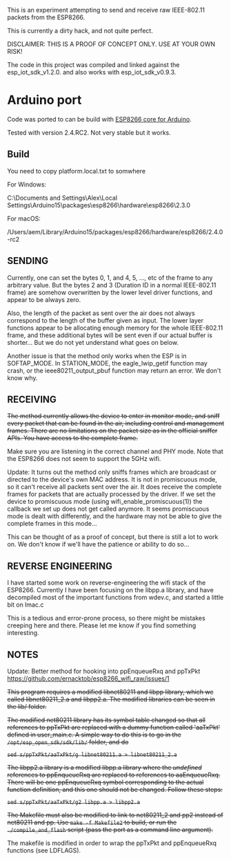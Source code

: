 This is an experiment attempting to send and receive raw IEEE-802.11 packets from the ESP8266.

This is currently a dirty hack, and not quite perfect.

DISCLAIMER: THIS IS A PROOF OF CONCEPT ONLY. USE AT YOUR OWN RISK!

The code in this project was compiled and linked against the esp_iot_sdk_v1.2.0. and also works with esp_iot_sdk_v0.9.3.

# Arduino port

Code was ported to can be build with [ESP8266 core for Arduino](https://github.com/esp8266/Arduino).

Tested with version 2.4.RC2. Not very stable but it works.

## Build

You need to copy platform.local.txt to somwhere

For Windows:

C:\Documents and Settings\Alex\Local Settings\Arduino15\packages\esp8266\hardware\esp8266\2.3.0

For macOS:

/Users/aem/Library/Arduino15/packages/esp8266/hardware/esp8266/2.4.0-rc2



SENDING
--------

Currently, one can set the bytes 0, 1, and 4, 5, ..., etc of the frame to any arbitrary value.
But the bytes 2 and 3 (Duration ID in a normal IEEE-802.11 frame) are somehow overwritten
by the lower level driver functions, and appear to be always zero.

Also, the length of the packet as sent over the air does not always correspond
to the length of the buffer given as input. The lower layer functions appear to be allocating
enough memory for the whole IEEE-802.11 frame, and these additional bytes will be sent even if
our actual buffer is shorter... But we do not yet understand what goes on below.

Another issue is that the method only works when the ESP is in SOFTAP_MODE.
In STATION_MODE, the eagle_lwip_getif function may crash, or the ieee80211_output_pbuf function
may return an error. We don't know why.


RECEIVING
---------

~~The method currently allows the device to enter in monitor mode, and sniff every packet
that can be found in the air, including control and management frames. There are no
limitations on the packet size as in the official sniffer APIs. You have access to
the complete frame.~~

Make sure you are listening in the correct channel and PHY mode.
Note that the ESP8266 does not seem to support the 5GHz wifi.

Update: It turns out the method only sniffs frames which are broadcast or directed to
	the device's own MAC address. It is not in promiscuous mode, so it can't receive
	all packets sent over the air. It does receive the complete frames for packets
	that are actually processed by the driver. If we set the device to promiscuous
	mode (using wifi_enable_promiscuous(1)) the callback we set up does not get called anymore.
	It seems promiscuous mode is dealt with differently, and the hardware may not be able
	to give the complete frames in this mode...

This can be thought of as a proof of concept, but there is still
a lot to work on. We don't know if we'll have the patience or ability to do so...

REVERSE ENGINEERING
-------------------

I have started some work on reverse-engineering the wifi stack of the ESP8266.
Currently I have been focusing on the libpp.a library, and have decompiled
most of the important functions from wdev.c, and started a little bit on lmac.c

This is a tedious and error-prone process, so there might be mistakes creeping
here and there. Please let me know if you find something interesting.


NOTES
-----

Update: Better method for hooking into ppEnqueueRxq and ppTxPkt https://github.com/ernacktob/esp8266_wifi_raw/issues/1

<strike>This program requires a modified libnet80211 and libpp library, which we called libnet80211_2.a and libpp2.a.
The modified libraries can be seen in the lib/ folder.

The modified net80211 library has its symbol table changed so that all references to ppTxPkt
are replaced with a dummy function called 'aaTxPkt' defined in user_main.c.
A simple way to do this is to go in the `/opt/esp_open_sdk/sdk/lib/` folder, and do

`sed s/ppTxPkt/aaTxPkt/g libnet80211.a > libnet80211_2.a`

The libpp2.a library is a modified libpp.a library where the *undefined* references to ppEnqueueRxq
are replaced to references to aaEnqueueRxq. There will be one ppEnqueueRxq symbol corresponding to
the actual function definition, and this one should not be changed. Follow these steps:

`sed s/ppTxPkt/aaTxPkt/g2 libpp.a > libpp2.a`

The Makefile must also be modified to link to net80211_2 and pp2 instead of net80211 and pp.
Use `make -f Makefile2` to build, or run the `./compile_and_flash` script (pass the port as a command line argument).</strike>

The makefile is modified in order to wrap the ppTxPkt and ppEnqueueRxq functions (see LDFLAGS).